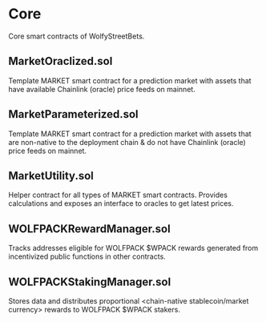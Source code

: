 # Core
Core smart contracts of WolfyStreetBets.

## MarketOraclized.sol
Template MARKET smart contract for a prediction market with assets that have available Chainlink (oracle) price feeds on mainnet. 

## MarketParameterized.sol
Template MARKET smart contract for a prediction market with assets that are non-native to the deployment chain & do not have Chainlink (oracle) price feeds on mainnet.

## MarketUtility.sol
Helper contract for all types of MARKET smart contracts. Provides calculations and exposes an interface to oracles to get latest prices.

## WOLFPACKRewardManager.sol
Tracks addresses eligible for WOLFPACK $WPACK rewards generated from incentivized public functions in other contracts. 

## WOLFPACKStakingManager.sol
Stores data and distributes proportional <chain-native stablecoin/market currency> rewards to WOLFPACK $WPACK stakers.
